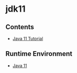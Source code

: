 # jdk11

## Contents
- [Java 11 Tutorial](../doc/source/jdk11/jdk11.md)

## Runtime Environment
- [Java 11](https://openjdk.java.net/projects/jdk/11/)